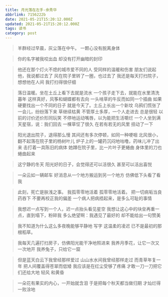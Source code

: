 ```yaml
---
title: 月光落在左手-余秀华
abbrlink: 7156222b
date: 2021-05-21T15:20:12.000Z
updated: 2021-05-21T15:20:12.000Z
tags: 读书
category: post
---
```


> 羊群经过早晨，灰尘落在中午。
> 一颗心没有脱离身体

> 你的名字被我咬出血 却没有打开幽暗的封印

> 他还在那个灯火不熄的城市爱不同的人
> 受同样的温暖和伤害
> 朋友们说起他，我说都过去了
> 风在院子里转了一圈，也过去了
> 我还是每天打扫院子，想想他在人间
> 我打扫得很仔细

<!--more-->

> 落日温暖。坐在土丘上看下去就是流水
> 一个孩子走下去，就能在水里清洗暮年
> 这样真好，风筝和蝴蝶都有去向
> 一头啃草的牛反而如同一个插曲
> 如果硬要找出一个不同的日子
> 就是今天了。土丘上长出一个新坟
> 乌鸦们慌张了一会儿，纷纷落下来
> 草继续枯黄
> 不管厚土多厚，一个人走进去
> 总是很轻
> 以前的讨价还价形同玩笑
> 不停地运动嘴唇，以为能把生活嚼烂
> 一个人坐到满天星宿，说：我们回去
> 一棵草怔了很久
> 在若有若无的风里
> 扭动了一下

> 阳光退出院子，退得那么慢
> 其间还有多次停顿，如同一种哽咽
> 北风很小，翻不起落在院子里的杨树叶儿
> 炉子上的一罐药沉闷地咕噜，药味儿冲了出来
> 击打着一具陈旧的病体
> 她蹲在院子里，比一片叶子更蜷曲
> 身体里的刀也蜷曲起来

> 这宁静的冬天
> 阳光好的日子，会觉得还可以活很久
> 甚至可以活出喜悦

> 一朵云如一辆邮车
> 好消息从一个地方搬运到另一个地方
> 仿佛低下头看了看我

> 此刻，死亡是肤浅之事。
> 我孤零零地活着 孤零零地活着。
> 把一切病垢当良药吞下
> 不要再校正我的偏差
> 一个病人把病捂起来，是多么可耻的事情

> 我想迟一点写到一个人，迟一点抬头看见星空
> 我想让这心中的块垒再重一点，直到塌下，粉碎我
> 多么绝望啊：我遇见了最好的
> 却不能给出一句赞美

> 我不知道为什么这么多夜晚能够平静地 写字
> 这温柔的凌迟
> 已不是最初的那根稻草。

> 我每天几遍打扫房子，仿佛阳光能干净地照进来
> 我养月季花，让它一次又一次地开
> 我养兔子，只给它一窟

> 但是蓝天白云下我曾经那样爱过
> 山山水水间我曾经那样走过
> 而青草年复一年
> 把人间覆盖得苍翠而低矮
> 我应该是在红尘受够了疼痛
> 才敢一刀一刀把它们还给大地 轻风 和黄昏

> 一朵花有果实的内心，一开始就含泪
> 于是把每个秋天都当做归期
> 才灿烂得 一败涂地
